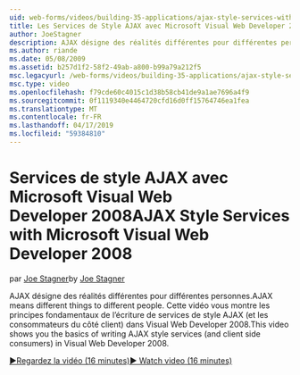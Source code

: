 ```yaml
---
uid: web-forms/videos/building-35-applications/ajax-style-services-with-microsoft-visual-web-developer-2008
title: Les Services de Style AJAX avec Microsoft Visual Web Developer 2008 | Microsoft Docs
author: JoeStagner
description: AJAX désigne des réalités différentes pour différentes personnes. Cette vidéo vous montre les principes fondamentaux de l’écriture des services de style AJAX (et les consommateurs de côté client) dans Visual Web dev...
ms.author: riande
ms.date: 05/08/2009
ms.assetid: b257d1f2-58f2-49ab-a800-b99a79a212f5
msc.legacyurl: /web-forms/videos/building-35-applications/ajax-style-services-with-microsoft-visual-web-developer-2008
msc.type: video
ms.openlocfilehash: f79cde60c4015c1d38b58cb41de9a1ae7696a4f9
ms.sourcegitcommit: 0f1119340e4464720cfd16d0ff15764746ea1fea
ms.translationtype: MT
ms.contentlocale: fr-FR
ms.lasthandoff: 04/17/2019
ms.locfileid: "59384810"
---
```

# <a name="ajax-style-services-with-microsoft-visual-web-developer-2008"></a><span data-ttu-id="bd26c-104">Services de style AJAX avec Microsoft Visual Web Developer 2008</span><span class="sxs-lookup"><span data-stu-id="bd26c-104">AJAX Style Services with Microsoft Visual Web Developer 2008</span></span>

<span data-ttu-id="bd26c-105">par [Joe Stagner](https://github.com/JoeStagner)</span><span class="sxs-lookup"><span data-stu-id="bd26c-105">by [Joe Stagner](https://github.com/JoeStagner)</span></span>

<span data-ttu-id="bd26c-106">AJAX désigne des réalités différentes pour différentes personnes.</span><span class="sxs-lookup"><span data-stu-id="bd26c-106">AJAX means different things to different people.</span></span> <span data-ttu-id="bd26c-107">Cette vidéo vous montre les principes fondamentaux de l’écriture de services de style AJAX (et les consommateurs du côté client) dans Visual Web Developer 2008.</span><span class="sxs-lookup"><span data-stu-id="bd26c-107">This video shows you the basics of writing AJAX style services (and client side consumers) in Visual Web Developer 2008.</span></span>

[<span data-ttu-id="bd26c-108">&#9654;Regardez la vidéo (16 minutes)</span><span class="sxs-lookup"><span data-stu-id="bd26c-108">&#9654; Watch video (16 minutes)</span></span>](https://channel9.msdn.com/Blogs/ASP-NET-Site-Videos/ajax-style-services-with-microsoft-visual-web-developer-2008)
